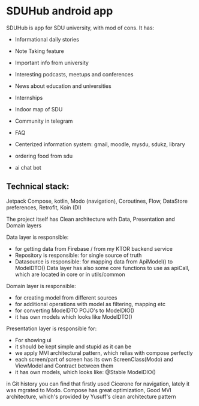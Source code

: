 <h1>SDUHub android app</h1>
SDUHub is app for SDU university, with mod of cons.
It has: 

- Informational daily stories

- Note Taking feature

- Important info from university

- Interesting podcasts, meetups and conferences

- News about education and universities

- Internships

- Indoor map of SDU

- Community in telegram

- FAQ

- Centerized information system: gmail, moodle, mysdu, sdukz, library

- ordering food from sdu

- ai chat bot

<h2>Technical stack:</h2>
Jetpack Compose, kotlin, Modo (navigation), Coroutines, Flow, DataStore preferences, Retrofit, Koin (DI)


The project itself has Clean architecture with Data, Presentation and Domain layers

Data layer is responsible:
- for getting data from Firebase / from my KTOR backend service
- Repository is responsible: for single source of truth
- Datasource is responsible: for mapping data from ApiModel() to ModelDTO()
Data layer has also some core functions to use as apiCall, which are located in core or in utils/common

Domain layer is responsible:
- for creating model from different sources
- for additional operations with model as filtering, mapping etc
- for converting ModelDTO POJO's to ModelDIO() 
- it has own models which looks like ModelDTO()

Presentation layer is responsible for:
- For showing ui
- it should be kept simple and stupid as it can be
- we apply MVI architectural pattern, which relias with compose perfectly
- each screen/part of screen has its own ScreenClass(Modo) and ViewModel and Contract between them
- it has own models, which looks like: @Stable ModelDIO()

in Git history you can find that firstly used Cicerone for navigation, lately it was mgrated to Modo.
Compose has great optimization, Good MVI architecture, which's provided by Yusuff's clean architecture pattern



